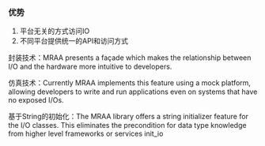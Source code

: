 ### 优势
1. 平台无关的方式访问IO
2. 不同平台提供统一的API和访问方式


封装技术：MRAA presents a façade which makes the relationship between I/O and the hardware more intuitive to developers.

仿真技术：Currently MRAA implements this feature using a mock platform, allowing developers to write and run applications even on systems that have no exposed I/Os.

基于String的初始化：The MRAA library offers a string initializer feature for the I/O classes. This eliminates the precondition for data type knowledge from higher level frameworks or services
init_io


